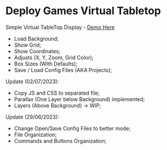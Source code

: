 # Deploy Games Virtual Tabletop
Simple Virtual TableTop Display - [Demo Here](https://stingray-app-bkd5f.ondigitalocean.app/)
- Load Background;
- Show Grid;
- Show Coordinates;
- Adjusts (X, Y, Zoom, Grid Color);
- Box Sizes (With Defaults);
- Save / Load Config Files (AKA Projects);

Update (02/07/2023):
- Copy JS and CSS to separated file;
- Parallax (One Layer below Background) implemented;
- Layers (Above Background) -> WIP;

Update (29/06/2023):
- Change Open/Save Config Files to better mode;
- File Organization;
- Commands and Buttons Organization;

